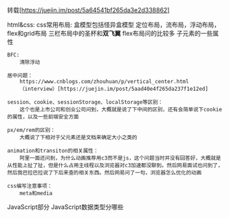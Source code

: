转载[https://juejin.im/post/5a64541bf265da3e2d338862]

html&css:
    css常用布局:
        盒模型包括怪异盒模型
        定位布局，流布局，浮动布局，flex和grid布局
        三栏布局中的圣杯和**双飞翼**
        flex布局问的比较多
        子元素的一些属性

    BFC:
        清除浮动

    居中问题：
        https://www.cnblogs.com/zhouhuan/p/vertical_center.html
        （interview）[https://juejin.im/post/5aad40e4f265da237f1e12ed]

    session、cookie、sessionStorage、localStorage等区别：
        这个也是上市公司和创业公司问到，大概就是说了下中间的区别，还有会简单说下cookie的属性，以及一些前端安全方面

    px/em/rem的区别：
        大概说了下相对于父元素还是文档来确定大小之类的

    animation和transiton的相关属性：
        阿里一面还问到，为什么动画推荐用c3而不是js，这个问题当时并没有回答好，大概就是从性能上扯了扯，但是什么占用主线程以及浏览器对c3加速都没聊到。然后网易面试也问到了，然后我巴拉巴拉说了下后来查的相关东西。然后网易问了一句，浏览器怎么优化的动画

    css编写注意事项：
        meta和media

JavaScript部分
    JavaScript数据类型分哪些

